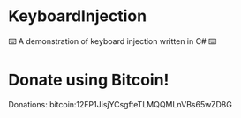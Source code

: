 # KeyboardInjection
⌨️ A demonstration of keyboard injection written in C# ⌨️

# Donate using Bitcoin!
Donations: bitcoin:12FP1JisjYCsgfteTLMQQMLnVBs65wZD8G
